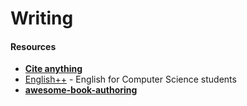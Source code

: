 # Writing

#### Resources

* ****[**Cite anything**](https://zbib.org)****
* [English++](https://englishplusplus.jcj.uj.edu.pl)  -  English for Computer Science students
* ****[**awesome-book-authoring**](https://github.com/TalAter/awesome-book-authoring)****

